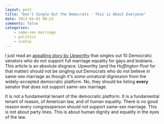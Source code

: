 ```yaml
---
layout: post
title: "Don't Single Out the Democrats - This is About Everyone"
date: 2013-04-01 00:23
comments: false
categories:
    - same-sex marriage
    - politics
    - scotus
---
```


I just read an [appalling story by _Upworthy_][1] that singles out 10 Democratic
senators who do not support full marriage equality for gays and lesbians. This
article is an absolute disgrace. Upworthy (and the _Huffington Post_ for that
matter) should not be singling out Democrats who do not believe in same-sex
marriage as though it's some unnatural digression from the widely-accepted
democratic platform. No, they should be listing **every** senator that does
not support same-sex marriage.

It is not a fundamental tenant of the democratic platform. It is a fundamental
tenant of reason, of American law, and of human equality. There is no good
reason every congressperson should not support same-sex marriage. This is not
about party lines. This is about human dignity and equality in the eyes of the
law.

[1]: http://www.upworthy.com/omg-google-tucker-carlson-and-gay-marriage?c=fea